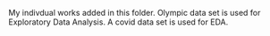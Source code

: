 My indivdual works added in this folder.
Olympic data set is used for Exploratory Data Analysis.
A covid data set is used for EDA.
